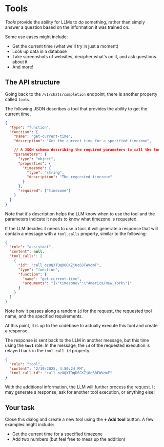 # Tools

_Tools_ provide the ability for LLMs to _do_ something, rather than simply answer a question based on the information it was trained on.

Some use cases might include:

- Get the current time (what we'll try in just a moment)
- Look up data in a database
- Take screenshots of websites, decipher what's on it, and ask questions about it
- And more!

## The API structure

Going back to the `/v1/chats/completion` endpoint, there is another property called `tools`. 

The following JSON describes a tool that provides the ability to get the current time.

```json
{
  "type": "function",
  "function": {
    "name": "get-current-time",
    "description": "Get the current time for a specified timezone",

    // A JSON schema describing the required parameters to call the tool
    "parameters": {
      "type": "object",
      "properties": {
        "timezone": {
          "type": "string",
          "description": "The requested timezone"
        }
      },
      "required": ["timezone"]
    }
  }
}
```

Note that it's description helps the LLM know when to use the tool and the parameters indicate it needs to know what timezone is requested.

If the LLM decides it needs to use a tool, it will generate a response that will contain a message with a `tool_calls` property, similar to the following:

```json
{
  "role": "assistant",
  "content": null,
  "tool_calls": [
    {
      "id": "call_oz8QXTQqD6CKZj0q68FWVdmF",
      "type": "function",
      "function": {
        "name": "get-current-time",
        "arguments": "{\"timezone\":\"America/New_York\"}"
      }
    }
  ]
}
```

Note how it passes along a random `id` for the request, the requested tool name, and the specified requirements.

At this point, it is up to the codebase to actually execute this tool and create a response.

The response is sent back to the LLM in another message, but this time using the **`tool`** role. In the message, the `id` of the requested execution is relayed back in the `tool_call_id` property.

```json
{
  "role": "tool",
  "content": "2/19/2025, 4:50:24 PM",
  "tool_call_id": "call_oz8QXTQqD6CKZj0q68FWVdmF"
}
```

With the additional information, the LLM will further process the request. It may generate a response, ask for another tool execution, or anything else!


## Your task

Close this dialog and create a new tool using the **+ Add tool** button. A few examples might include:

- Get the current time for a specified timezone
- Add two numbers (but feel free to mess up the addition)

